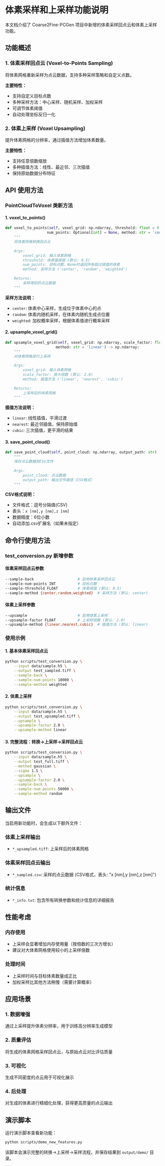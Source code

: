 # 体素采样和上采样功能说明

本文档介绍了 Coarse2Fine-PCGen 项目中新增的体素采样回点云和体素上采样功能。

## 功能概述

### 1. 体素采样回点云 (Voxel-to-Points Sampling)

将体素网格重新采样为点云数据，支持多种采样策略和自定义点数。

**主要特性：**
- 支持自定义目标点数
- 多种采样方法：中心采样、随机采样、加权采样
- 可调节体素阈值
- 自动处理坐标反归一化

### 2. 体素上采样 (Voxel Upsampling)

提升体素网格的分辨率，通过插值方法增加体素数量。

**主要特性：**
- 支持任意倍数缩放
- 多种插值方法：线性、最近邻、三次插值
- 保持原始数据分布特征

## API 使用方法

### PointCloudToVoxel 类新方法

#### 1. voxel_to_points()

```python
def voxel_to_points(self, voxel_grid: np.ndarray, threshold: float = 0.5, 
                   num_points: Optional[int] = None, method: str = 'center') -> np.ndarray:
    """
    将体素网格转换回点云
    
    Args:
        voxel_grid: 输入体素网格
        threshold: 体素值阈值 (默认: 0.5)
        num_points: 目标点数，None时返回所有超过阈值的体素
        method: 采样方法 ('center', 'random', 'weighted')
    
    Returns:
        采样得到的点云数据
    """
```

**采样方法说明：**
- `center`: 体素中心采样，生成位于体素中心的点
- `random`: 体素内随机采样，在体素内随机生成点位置
- `weighted`: 加权概率采样，根据体素值进行概率采样

#### 2. upsample_voxel_grid()

```python
def upsample_voxel_grid(self, voxel_grid: np.ndarray, scale_factor: float = 2.0, 
                       method: str = 'linear') -> np.ndarray:
    """
    对体素网格进行上采样
    
    Args:
        voxel_grid: 输入体素网格
        scale_factor: 放大倍数 (默认: 2.0)
        method: 插值方法 ('linear', 'nearest', 'cubic')
    
    Returns:
        上采样后的体素网格
    """
```

**插值方法说明：**
- `linear`: 线性插值，平滑过渡
- `nearest`: 最近邻插值，保持原始值
- `cubic`: 三次插值，更平滑的结果

#### 3. save_point_cloud()

```python
def save_point_cloud(self, point_cloud: np.ndarray, output_path: str) -> None:
    """
    保存点云数据到CSV文件
    
    Args:
        point_cloud: 点云数据
        output_path: 输出文件路径（CSV格式）
    """
```

**CSV格式说明：**
- 文件格式：逗号分隔值(CSV)
- 表头：`x [nm],y [nm],z [nm]`
- 数据精度：6位小数
- 自动添加.csv扩展名（如果未指定）

## 命令行使用方法

### test_conversion.py 新增参数

#### 体素采样回点云参数

```bash
--sample-back                    # 启用体素采样回点云
--sample-num-points INT          # 目标点数
--sample-threshold FLOAT         # 体素阈值 (默认: 0.5)
--sample-method {center,random,weighted}  # 采样方法 (默认: center)
```

#### 体素上采样参数

```bash
--upsample                       # 启用体素上采样
--upsample-factor FLOAT          # 上采样倍数 (默认: 2.0)
--upsample-method {linear,nearest,cubic}  # 插值方法 (默认: linear)
```

### 使用示例

#### 1. 基本体素采样回点云

```bash
python scripts/test_conversion.py \
    --input data/sample.h5 \
    --output test_sampled.tiff \
    --sample-back \
    --sample-num-points 10000 \
    --sample-method weighted
```

#### 2. 体素上采样

```bash
python scripts/test_conversion.py \
    --input data/sample.h5 \
    --output test_upsampled.tiff \
    --upsample \
    --upsample-factor 2.0 \
    --upsample-method linear
```

#### 3. 完整流程：转换→上采样→采样回点云

```bash
python scripts/test_conversion.py \
    --input data/sample.h5 \
    --output test_full.tiff \
    --method gaussian \
    --sigma 1.5 \
    --upsample \
    --upsample-factor 2.0 \
    --sample-back \
    --sample-num-points 50000 \
    --sample-method random
```

## 输出文件

当启用新功能时，会生成以下额外文件：

### 体素上采样输出
- `*_upsampled.tiff`: 上采样后的体素网格

### 体素采样回点云输出
- `*_sampled.csv`: 采样的点云数据 (CSV格式，表头: "x [nm],y [nm],z [nm]")

### 统计信息
- `*_info.txt`: 包含所有转换参数和统计信息的详细报告

## 性能考虑

### 内存使用
- 上采样会显著增加内存使用量（按倍数的三次方增长）
- 建议对大体素网格使用较小的上采样倍数

### 处理时间
- 上采样时间与目标体素数量成正比
- 加权采样比其他方法稍慢（需要计算概率）

## 应用场景

### 1. 数据增强
通过上采样提升体素分辨率，用于训练高分辨率生成模型

### 2. 质量评估
将生成的体素网格采样回点云，与原始点云对比评估质量

### 3. 可视化
生成不同密度的点云用于可视化展示

### 4. 后处理
对生成的体素进行精细化处理，获得更高质量的点云输出

## 演示脚本

运行演示脚本查看新功能：

```bash
python scripts/demo_new_features.py
```

该脚本会演示完整的转换→上采样→采样流程，并保存结果到 `output/demo/` 目录。
